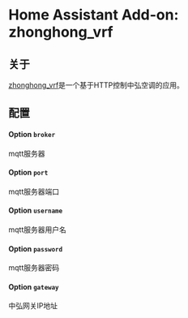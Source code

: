 # Home Assistant Add-on: zhonghong_vrf

## 关于

[zhonghong_vrf](https://github.com/xswxm/zhonghong_vrf/blob/master/README.md)是一个基于HTTP控制中弘空调的应用。


## 配置

#### Option `broker`

mqtt服务器

#### Option `port`

mqtt服务器端口

#### Option `username`

mqtt服务器用户名

#### Option `password`

mqtt服务器密码

#### Option `gateway`

中弘网关IP地址